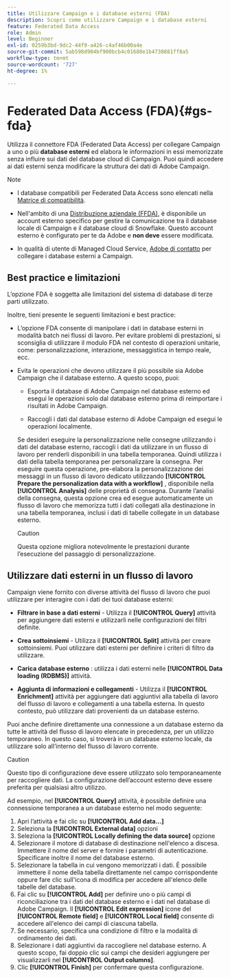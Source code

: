 ```yaml
---
title: Utilizzare Campaign e i database esterni (FDA)
description: Scopri come utilizzare Campaign e i database esterni
feature: Federated Data Access
role: Admin
level: Beginner
exl-id: 0259b3bd-9dc2-44f9-a426-c4af46b00a4e
source-git-commit: 5ab598d904bf900bcb4c01680e1b4730881ff8a5
workflow-type: tm+mt
source-wordcount: '727'
ht-degree: 1%

---
```


# Federated Data Access (FDA){#gs-fda}

Utilizza il connettore FDA (Federated Data Access) per collegare Campaign a uno o più **database esterni** ed elabora le informazioni in essi memorizzate senza influire sui dati del database cloud di Campaign. Puoi quindi accedere ai dati esterni senza modificare la struttura dei dati di Adobe Campaign.

>[!NOTE]
>
>* I database compatibili per Federated Data Access sono elencati nella [Matrice di compatibilità](../start/compatibility-matrix.md).
>
>* Nell&#39;ambito di una [Distribuzione aziendale (FFDA)](../architecture/enterprise-deployment.md), è disponibile un account esterno specifico per gestire la comunicazione tra il database locale di Campaign e il database cloud di Snowflake. Questo account esterno è configurato per te da Adobe e **non deve** essere modificata.
>
>* In qualità di utente di Managed Cloud Service, [Adobe di contatto](../start/campaign-faq.md#support) per collegare i database esterni a Campaign.


## Best practice e limitazioni

L’opzione FDA è soggetta alle limitazioni del sistema di database di terze parti utilizzato.

Inoltre, tieni presente le seguenti limitazioni e best practice:

* L’opzione FDA consente di manipolare i dati in database esterni in modalità batch nei flussi di lavoro. Per evitare problemi di prestazioni, si sconsiglia di utilizzare il modulo FDA nel contesto di operazioni unitarie, come: personalizzazione, interazione, messaggistica in tempo reale, ecc.

* Evita le operazioni che devono utilizzare il più possibile sia Adobe Campaign che il database esterno. A questo scopo, puoi:

   * Esporta il database di Adobe Campaign nel database esterno ed esegui le operazioni solo dal database esterno prima di reimportare i risultati in Adobe Campaign.

   * Raccogli i dati dal database esterno di Adobe Campaign ed esegui le operazioni localmente.

  Se desideri eseguire la personalizzazione nelle consegne utilizzando i dati del database esterno, raccogli i dati da utilizzare in un flusso di lavoro per renderli disponibili in una tabella temporanea. Quindi utilizza i dati della tabella temporanea per personalizzare la consegna. Per eseguire questa operazione, pre-elabora la personalizzazione dei messaggi in un flusso di lavoro dedicato utilizzando **[!UICONTROL Prepare the personalization data with a workflow]** , disponibile nella **[!UICONTROL Analysis]** delle proprietà di consegna. Durante l’analisi della consegna, questa opzione crea ed esegue automaticamente un flusso di lavoro che memorizza tutti i dati collegati alla destinazione in una tabella temporanea, inclusi i dati di tabelle collegate in un database esterno.

  >[!CAUTION]
  >
  >Questa opzione migliora notevolmente le prestazioni durante l’esecuzione del passaggio di personalizzazione.


## Utilizzare dati esterni in un flusso di lavoro

Campaign viene fornito con diverse attività del flusso di lavoro che puoi utilizzare per interagire con i dati dei tuoi database esterni:

* **Filtrare in base a dati esterni** - Utilizza il **[!UICONTROL Query]** attività per aggiungere dati esterni e utilizzarli nelle configurazioni dei filtri definite.

* **Crea sottoinsiemi** - Utilizza il **[!UICONTROL Split]** attività per creare sottoinsiemi. Puoi utilizzare dati esterni per definire i criteri di filtro da utilizzare.

* **Carica database esterno** : utilizza i dati esterni nelle **[!UICONTROL Data loading (RDBMS)]** attività.

* **Aggiunta di informazioni e collegamenti** - Utilizza il **[!UICONTROL Enrichment]** attività per aggiungere dati aggiuntivi alla tabella di lavoro del flusso di lavoro e collegamenti a una tabella esterna. In questo contesto, può utilizzare dati provenienti da un database esterno.

Puoi anche definire direttamente una connessione a un database esterno da tutte le attività del flusso di lavoro elencate in precedenza, per un utilizzo temporaneo. In questo caso, si troverà in un database esterno locale, da utilizzare solo all’interno del flusso di lavoro corrente.

>[!CAUTION]
>
>Questo tipo di configurazione deve essere utilizzato solo temporaneamente per raccogliere dati. La configurazione dell’account esterno deve essere preferita per qualsiasi altro utilizzo.

Ad esempio, nel **[!UICONTROL Query]** attività, è possibile definire una connessione temporanea a un database esterno nel modo seguente:

1. Apri l’attività e fai clic su **[!UICONTROL Add data...]**
1. Seleziona la **[!UICONTROL External data]** opzioni
1. Seleziona la **[!UICONTROL Locally defining the data source]** opzione
1. Selezionare il motore di database di destinazione nell&#39;elenco a discesa. Immettere il nome del server e fornire i parametri di autenticazione. Specificare inoltre il nome del database esterno.
1. Selezionare la tabella in cui vengono memorizzati i dati. È possibile immettere il nome della tabella direttamente nel campo corrispondente oppure fare clic sull&#39;icona di modifica per accedere all&#39;elenco delle tabelle del database.
1. Fai clic su **[!UICONTROL Add]** per definire uno o più campi di riconciliazione tra i dati del database esterno e i dati nel database di Adobe Campaign. Il **[!UICONTROL Edit expression]** icone del **[!UICONTROL Remote field]** e **[!UICONTROL Local field]** consente di accedere all&#39;elenco dei campi di ciascuna tabella.
1. Se necessario, specifica una condizione di filtro e la modalità di ordinamento dei dati.
1. Selezionare i dati aggiuntivi da raccogliere nel database esterno. A questo scopo, fai doppio clic sui campi che desideri aggiungere per visualizzarli nel **[!UICONTROL Output columns]**.
1. Clic **[!UICONTROL Finish]** per confermare questa configurazione.
